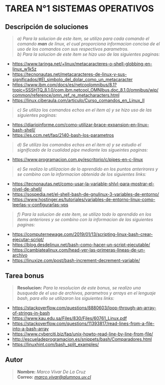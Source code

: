 # TAREA N°1 SISTEMAS OPERATIVOS
##  Descripción de soluciones
> *a) Para la solucion de este item, se utilizo para cada comando el comando **man** de linux, el cual proporciona informacion concisa de el uso de los comandos con sus respectivos parametros.*  
> *b) Para la solucion de este item se hizo uso de las siguientes paginas:*  
- https://www.taringa.net/+linux/metacaracteres-o-shell-globbing-en-linux_w1k5z
- https://tecnonautas.net/metacaracteres-de-linux-y-sus-significados/#El_simbolo_del_dolar_como_un_metacaracter
- https://www.ibm.com/docs/es/netcoolomnibus/8.1?topic=SSSHTQ_8.1.0/com.ibm.netcool_OMNIbus.doc_8.1.0/omnibus/wip/common/reference/omn_ref_re_metacharacters.html
- https://linux.ciberaula.com/articulo/Curso_comandos_en_Linux_II

> *c) Se utilizo los comandos echos en el item a) y se hizo uso de las siguientes paginas:*      
- https://diarioinforme.com/como-utilizar-brace-expansion-en-linux-bash-shell/
- https://es.ccm.net/faq/2140-bash-los-parametros

> *d) Se utilizo los comandos echos en el item a) y se estudio el significado de la cualidad pipe mediante las sigueintes paginas:* 
- https://www.programacion.com.py/escritorio/c/pipes-en-c-linux 

> *e) Se realizo la utilizacion de lo aprendido en los puntos anterirores y se combino con la informacion obtenida de los siguientes links:*  
- https://tecnonautas.net/como-usar-la-variable-shlvl-para-mostrar-el-nivel-de-shell/
- https://sospedia.net/el-shell-bash-de-gnulinux-3-variables-de-entorno/
- https://www.hostinger.es/tutoriales/variables-de-entorno-linux-como-leerlas-y-configurarlas-vps

> *f) Para la solucion de este item, se utilizo todo lo aprendido en los items anteriores y se combino con la informacion de las siguientes paginas:*  
- https://computernewage.com/2019/01/13/scripting-linux-bash-crear-ejecutar-script/
- https://blog.desdelinux.net/bash-como-hacer-un-script-ejecutable/
- https://cambiatealinux.com/head-ver-las-primeras-lineas-de-un-archivo
- https://linuxize.com/post/bash-increment-decrement-variable/

##  Tarea bonus
> **Resolucion:** *Para la resolucion de este bonus, se realizo una busqueda de el uso de archivos, parametros y arrays en el lenguaje bash, para ello se utilizaron los siguientes links:*  
- https://stackoverflow.com/questions/8880603/loop-through-an-array-of-strings-in-bash
- https://www.kau.edu.sa/Files/830/Files/60761_Linux.pdf
- https://stackoverflow.com/questions/11393817/read-lines-from-a-file-into-a-bash-array
- https://www.cyberciti.biz/faq/unix-howto-read-line-by-line-from-file/
- http://escueladeprogramacion.es/snippets/bash/Comparadores.html
- https://linuxhint.com/bash_split_examples/

##  Autor
> **Nombre:** *Marco Vivar De La Cruz*  
>**Correo:** *marco.vivar@alumnos.uv.cl*
